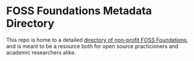 # FOSS Foundations Metadata Directory

This repo is home to a detailed [directory of non-profit FOSS Foundations](https://fossfoundation.info), and is meant to be a resource both for open source practicioners and academic researchers alike. 
